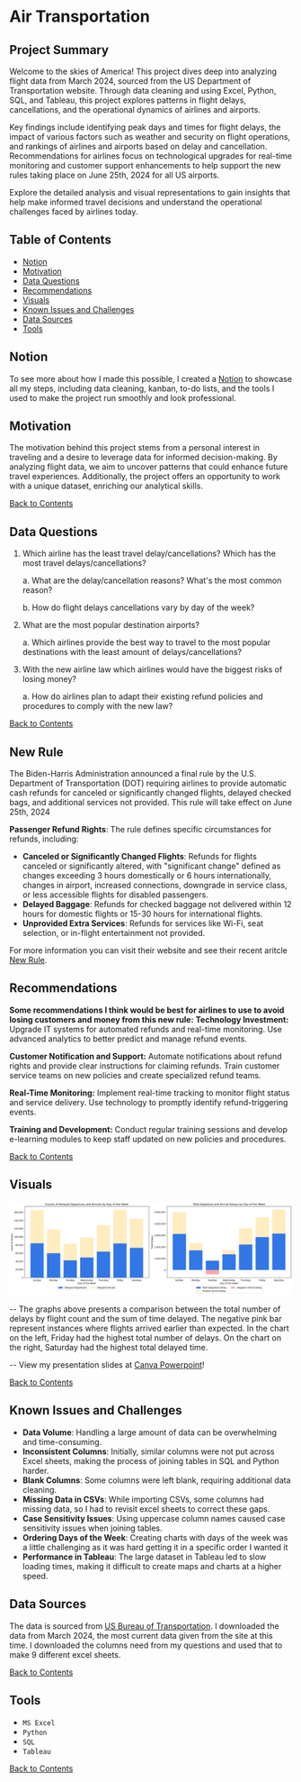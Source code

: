 # Air Transportation 

## Project Summary

Welcome to the skies of America! This project dives deep into analyzing flight data from March 2024, sourced from the US Department of Transportation website. Through data cleaning and using Excel, Python, SQL, and Tableau, this project explores patterns in flight delays, cancellations, and the operational dynamics of airlines and airports.

Key findings include identifying peak days and times for flight delays, the impact of various factors such as weather and security on flight operations, and rankings of airlines and airports based on delay and cancellation. Recommendations for airlines focus on technological upgrades for real-time monitoring and customer support enhancements to help support the new rules taking place on June 25th, 2024 for all US airports.  

Explore the detailed analysis and visual representations to gain insights that help make informed travel decisions and understand the operational challenges faced by airlines today.


## Table of Contents
- [Notion](#notion) 
- [Motivation](#motivation)
- [Data Questions](#data-questions)
- [Recommendations](#recommendations)
- [Visuals](#visuals)
-  [Known Issues and Challenges](#known-issues-and-challenges)
-  [Data Sources](#data-sources)
- [Tools](#tools)

## Notion
To see more about how I made this possible, I created a [ Notion](https://branched-pink-807.notion.site/Air-Transportation-19f938dc8e8c4c09941d75e1aa3887b0?pvs=4) to showcase all my steps, including data cleaning, kanban, to-do lists, and the tools I used to make the project run smoothly and look professional.


## Motivation
The motivation behind this project stems from a personal interest in traveling and a desire to leverage data for informed decision-making. By analyzing flight data, we aim to uncover patterns that could enhance future travel experiences. Additionally, the project offers an opportunity to work with a unique dataset, enriching our analytical skills.

[Back to Contents](#table-of-contents)

## Data Questions
1. Which airline has the least travel delay/cancellations? Which has the most travel delays/cancellations?
   
   a. What are the delay/cancellation reasons? What's the most common reason?
     
   b. How do flight delays cancellations vary by day of the week?

2. What are the most popular destination airports?
     
   a. Which airlines provide the best way to travel to the most popular destinations with the least amount of delays/cancellations? 

3. With the new airline law which airlines would have the biggest risks of losing money?

   a. How do airlines plan to adapt their existing refund policies and procedures to comply with the new law?

[Back to Contents](#table-of-contents)

## New Rule 
The Biden-Harris Administration announced a final rule by the U.S. Department of Transportation (DOT) requiring airlines to provide automatic cash refunds for canceled or significantly changed flights, delayed checked bags, and additional services not provided. This rule will take effect on June 25th, 2024

**Passenger Refund Rights**: The rule defines specific circumstances for refunds, including:

-   **Canceled or Significantly Changed Flights**: Refunds for flights canceled or significantly altered, with "significant change" defined as changes exceeding 3 hours domestically or 6 hours internationally, changes in airport, increased connections, downgrade in service class, or less accessible flights for disabled passengers.
-   **Delayed Baggage**: Refunds for checked baggage not delivered within 12 hours for domestic flights or 15-30 hours for international flights.
-   **Unprovided Extra Services**: Refunds for services like Wi-Fi, seat selection, or in-flight entertainment not provided.

For more information you can visit their website and see their recent aritcle [New Rule](https://www.transportation.gov/briefing-room/biden-harris-administration-announces-final-rule-requiring-automatic-refunds-airline).
## Recommendations
**Some recommendations I think would be best for airlines to use to avoid losing customers and money from this new rule:**
**Technology Investment:** Upgrade IT systems for automated refunds and real-time monitoring. Use advanced analytics to better predict and manage refund events.

**Customer Notification and Support:** Automate notifications about refund rights and provide clear instructions for claiming refunds. Train customer service teams on new policies and create specialized refund teams.

**Real-Time Monitoring:** Implement real-time tracking to monitor flight status and service delivery. Use technology to promptly identify refund-triggering events.

**Training and Development:** Conduct regular training sessions and develop e-learning modules to keep staff updated on new policies and procedures.

[Back to Contents](#table-of-contents)


## Visuals
![Project Visual](https://github.com/larissaemma/air_transportation/blob/larissa_branch/visuals/comparing_charts.png)

-- The graphs above presents a comparison between the total number of delays by flight count and the sum of time delayed. The negative pink bar represent instances where flights arrived earlier than expected. In the chart on the left, Friday had the highest total number of delays. On the chart on the right, Saturday had the highest total delayed time.

-- View my presentation slides at [Canva Powerpoint](https://www.canva.com/design/DAGID6Xhn0k/igRz3HX_97JytI79YSTO6Q/view?utm_content=DAGID6Xhn0k&utm_campaign=designshare&utm_medium=link&utm_source=editor)!

[Back to Contents](#table-of-contents)

## Known Issues and Challenges
-   **Data Volume**: Handling a large amount of data can be overwhelming and time-consuming.
-   **Inconsistent Columns**: Initially, similar columns were not put across Excel sheets, making the process of joining tables in SQL and Python harder.
-   **Blank Columns**: Some columns were left blank, requiring additional data cleaning.
-   **Missing Data in CSVs**: While importing CSVs, some columns had missing data, so I had to revisit excel sheets to correct these gaps.
-   **Case Sensitivity Issues**: Using uppercase column names caused case sensitivity issues when joining tables.
-   **Ordering Days of the Week**: Creating charts with days of the week was a little challenging as it was hard getting it in a specific order I wanted it
-   **Performance in Tableau**: The large dataset in Tableau led to slow loading times, making it difficult to create maps and charts at a higher speed.

## Data Sources
The data is sourced from  [US Bureau of Transportation](https://www.transtats.bts.gov/DL_SelectFields.aspx?gnoyr_VQ=FGK&QO_fu146_anzr=b0-gvzr). I downloaded the data from March 2024, the most current data given from the site at this time. I downloaded the columns need from my questions and used that to make 9 different excel sheets. 

[Back to Contents](#table-of-contents)


## Tools
- `MS Excel`
- `Python`
- `SQL`
- `Tableau`

[Back to Contents](#table-of-contents)

